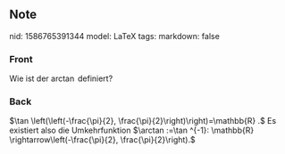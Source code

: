 ## Note
nid: 1586765391344
model: LaTeX
tags: 
markdown: false

### Front
Wie ist der $\arctan$ definiert?

### Back
$\tan \left(\left(-\frac{\pi}{2}, \frac{\pi}{2}\right)\right)=\mathbb{R} .$ Es existiert also die Umkehrfunktion
$\arctan :=\tan ^{-1}: \mathbb{R} \rightarrow\left(-\frac{\pi}{2}, \frac{\pi}{2}\right).$
